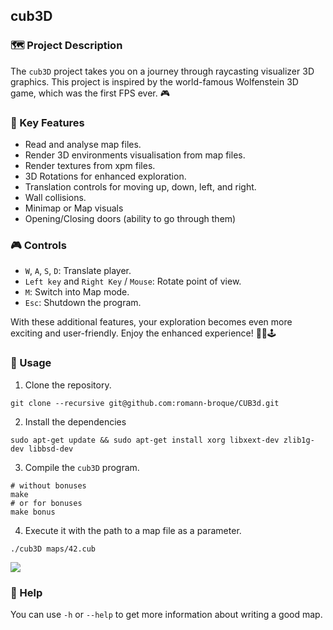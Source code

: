 ## cub3D

### 🗺️ Project Description

The `cub3D` project takes you on a journey through raycasting visualizer 3D graphics.
This project is inspired by the world-famous Wolfenstein 3D game, which was the first FPS ever. 🎮

### 🌟 Key Features

- Read and analyse map files.
- Render 3D environments visualisation from map files.
- Render textures from xpm files.
- 3D Rotations for enhanced exploration.
- Translation controls for moving up, down, left, and right.
- Wall collisions.
- Minimap or Map visuals
- Opening/Closing doors (ability to go through them)

### 🎮 Controls

- `W`, `A`, `S`, `D`: Translate player.
- `Left key` and `Right Key` / `Mouse`: Rotate point of view.
- `M`: Switch into Map mode.
- `Esc`: Shutdown the program.

With these additional features, your exploration becomes even more exciting and user-friendly. Enjoy the enhanced experience! 🌟🎨🕹️

### 🚀 Usage

1. Clone the repository.

```shell
git clone --recursive git@github.com:romann-broque/CUB3d.git
```

2. Install the dependencies

```shell
sudo apt-get update && sudo apt-get install xorg libxext-dev zlib1g-dev libbsd-dev
```

3. Compile the `cub3D` program.

```shell
# without bonuses
make
# or for bonuses
make bonus
```

4. Execute it with the path to a map file as a parameter.

```shell
./cub3D maps/42.cub
```

![](assets/gameplay.gif)

### 🔎 Help

You can use `-h` or `--help` to get more information about writing a good map.
